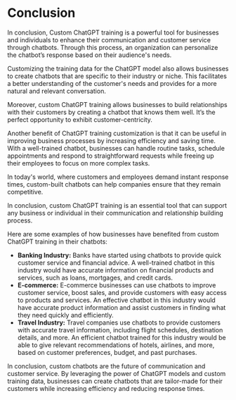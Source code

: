 # Conclusion

In conclusion, Custom ChatGPT training is a powerful tool for businesses and individuals to enhance their communication and customer service through chatbots. Through this process, an organization can personalize the chatbot’s response based on their audience's needs.

Customizing the training data for the ChatGPT model also allows businesses to create chatbots that are specific to their industry or niche. This facilitates a better understanding of the customer's needs and provides for a more natural and relevant conversation.

Moreover, custom ChatGPT training allows businesses to build relationships with their customers by creating a chatbot that knows them well. It’s the perfect opportunity to exhibit customer-centricity.

Another benefit of ChatGPT training customization is that it can be useful in improving business processes by increasing efficiency and saving time. With a well-trained chatbot, businesses can handle routine tasks, schedule appointments and respond to straightforward requests while freeing up their employees to focus on more complex tasks.

In today's world, where customers and employees demand instant response times, custom-built chatbots can help companies ensure that they remain competitive.

In conclusion, custom ChatGPT training is an essential tool that can support any business or individual in their communication and relationship building process.

Here are some examples of how businesses have benefited from custom ChatGPT training in their chatbots:

* **Banking Industry:** Banks have started using chatbots to provide quick customer service and financial advice. A well-trained chatbot in this industry would have accurate information on financial products and services, such as loans, mortgages, and credit cards.
* **E-commerce:** E-commerce businesses can use chatbots to improve customer service, boost sales, and provide customers with easy access to products and services. An effective chatbot in this industry would have accurate product information and assist customers in finding what they need quickly and efficiently.
* **Travel Industry:** Travel companies use chatbots to provide customers with accurate travel information, including flight schedules, destination details, and more. An efficient chatbot trained for this industry would be able to give relevant recommendations of hotels, airlines, and more, based on customer preferences, budget, and past purchases.

In conclusion, custom chatbots are the future of communication and customer service. By leveraging the power of ChatGPT models and custom training data, businesses can create chatbots that are tailor-made for their customers while increasing efficiency and reducing response times.
